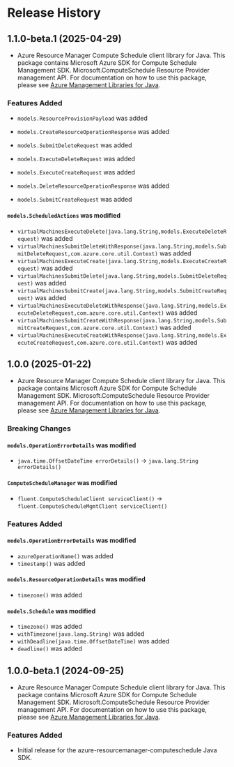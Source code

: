 # Release History

## 1.1.0-beta.1 (2025-04-29)

- Azure Resource Manager Compute Schedule client library for Java. This package contains Microsoft Azure SDK for Compute Schedule Management SDK. Microsoft.ComputeSchedule Resource Provider management API. For documentation on how to use this package, please see [Azure Management Libraries for Java](https://aka.ms/azsdk/java/mgmt).

### Features Added

* `models.ResourceProvisionPayload` was added

* `models.CreateResourceOperationResponse` was added

* `models.SubmitDeleteRequest` was added

* `models.ExecuteDeleteRequest` was added

* `models.ExecuteCreateRequest` was added

* `models.DeleteResourceOperationResponse` was added

* `models.SubmitCreateRequest` was added

#### `models.ScheduledActions` was modified

* `virtualMachinesExecuteDelete(java.lang.String,models.ExecuteDeleteRequest)` was added
* `virtualMachinesSubmitDeleteWithResponse(java.lang.String,models.SubmitDeleteRequest,com.azure.core.util.Context)` was added
* `virtualMachinesExecuteCreate(java.lang.String,models.ExecuteCreateRequest)` was added
* `virtualMachinesSubmitDelete(java.lang.String,models.SubmitDeleteRequest)` was added
* `virtualMachinesSubmitCreate(java.lang.String,models.SubmitCreateRequest)` was added
* `virtualMachinesExecuteDeleteWithResponse(java.lang.String,models.ExecuteDeleteRequest,com.azure.core.util.Context)` was added
* `virtualMachinesSubmitCreateWithResponse(java.lang.String,models.SubmitCreateRequest,com.azure.core.util.Context)` was added
* `virtualMachinesExecuteCreateWithResponse(java.lang.String,models.ExecuteCreateRequest,com.azure.core.util.Context)` was added

## 1.0.0 (2025-01-22)

- Azure Resource Manager Compute Schedule client library for Java. This package contains Microsoft Azure SDK for Compute Schedule Management SDK. Microsoft.ComputeSchedule Resource Provider management API. For documentation on how to use this package, please see [Azure Management Libraries for Java](https://aka.ms/azsdk/java/mgmt).

### Breaking Changes

#### `models.OperationErrorDetails` was modified

* `java.time.OffsetDateTime errorDetails()` -> `java.lang.String errorDetails()`

#### `ComputeScheduleManager` was modified

* `fluent.ComputeScheduleClient serviceClient()` -> `fluent.ComputeScheduleMgmtClient serviceClient()`

### Features Added

#### `models.OperationErrorDetails` was modified

* `azureOperationName()` was added
* `timestamp()` was added

#### `models.ResourceOperationDetails` was modified

* `timezone()` was added

#### `models.Schedule` was modified

* `timezone()` was added
* `withTimezone(java.lang.String)` was added
* `withDeadline(java.time.OffsetDateTime)` was added
* `deadline()` was added

## 1.0.0-beta.1 (2024-09-25)

- Azure Resource Manager Compute Schedule client library for Java. This package contains Microsoft Azure SDK for Compute Schedule Management SDK. Microsoft.ComputeSchedule Resource Provider management API. For documentation on how to use this package, please see [Azure Management Libraries for Java](https://aka.ms/azsdk/java/mgmt).

### Features Added

- Initial release for the azure-resourcemanager-computeschedule Java SDK.
